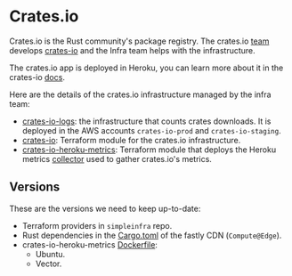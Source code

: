 # Crates.io

Crates.io is the Rust community's package registry.
The crates.io
[team](https://www.rust-lang.org/governance/teams/dev-tools#team-crates-io)
develops [crates-io](https://github.com/rust-lang/crates.io)
and the Infra team helps with the infrastructure.

The crates.io app is deployed in Heroku, you can learn more about it in the
crates-io [docs](https://github.com/rust-lang/crates.io/blob/main/docs/ARCHITECTURE.md).

Here are the details of the crates.io infrastructure managed by the infra team:

- [crates-io-logs](https://github.com/rust-lang/simpleinfra/tree/master/terragrunt/modules/crates-io-logs):
  the infrastructure that counts crates downloads.
  It is deployed in the AWS accounts `crates-io-prod` and `crates-io-staging`.
- [crates-io](https://github.com/rust-lang/simpleinfra/tree/master/terragrunt/modules/crates-io): Terraform module for the crates.io infrastructure.
- [crates-io-heroku-metrics](https://github.com/rust-lang/simpleinfra/tree/master/terraform/crates-io-heroku-metrics):
  Terraform module that deploys the Heroku metrics [collector](https://github.com/rust-lang/crates-io-heroku-metrics) used to gather crates.io's metrics.

## Versions

These are the versions we need to keep up-to-date:

- Terraform providers in `simpleinfra` repo.
- Rust dependencies in the
  [Cargo.toml](https://github.com/rust-lang/simpleinfra/blob/master/terragrunt/modules/crates-io/compute-static/Cargo.toml)
  of the fastly CDN (`Compute@Edge`).
- crates-io-heroku-metrics [Dockerfile](https://github.com/rust-lang/crates-io-heroku-metrics/blob/main/Dockerfile):
  - Ubuntu.
  - Vector.
